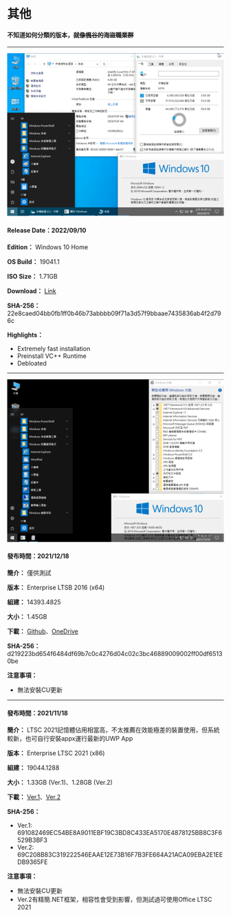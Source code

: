 # 其他

#### 不知道如何分類的版本，<strike>就像楓谷的海盜職業群</strike>

----

![1](/preview/19041.1_core_220910.png)

#### Release Date：2022/09/10

**Edition：** Windows 10 Home

**OS Build：** 19041.1

**ISO Size：** 1.71GB

**Download：** [Link](https://gmnfuedutw-my.sharepoint.com/:u:/g/personal/40543229_gm_nfu_edu_tw/EV1O-vqSz3RIkBAs8RA7zlcBL8LJD0p44ytdlV_4PH9-ng?e=JFoKmr)

**SHA-256：** 22e8caed04bb0fb1ff0b46b73abbbb09f71a3d57f9bbaae7435836ab4f2d796c

**Highlights：**
- Extremely fast installation
- Preinstall VC++ Runtime
- Debloated

----

![img](/preview/LTSB_14393.4825_211218.png)

#### 發布時間：2021/12/18

**簡介：** 僅供測試

**版本：** Enterprise LTSB 2016 (x64)

**組建：** 14393.4825

**大小：** 1.45GB

**下載：** [Github](https://github.com/WhatTheBlock/WindowsSimplify/releases/download/ltsb.211218/LTSB_14393.4825_211218.iso)、[OneDrive](https://gmnfuedutw-my.sharepoint.com/:u:/g/personal/40543229_gm_nfu_edu_tw/EW6EZ9rEExhHq-Omz0AaBMQBDwIKE_8nsRXJmoUL1qL-rg?e=cbBD8O)

**SHA-256：** d219223bd654f6484df69b7c0c4276d04c02c3bc46889009002ff00df65130be

**注意事項：**
- 無法安裝CU更新

----

#### 發布時間：2021/11/18

**簡介：** LTSC 2021記憶體佔用相當高，不太推薦在效能極差的裝置使用，但系統較新，也可自行安裝appx運行最新的UWP App

**版本：** Enterprise LTSC 2021 (x86)

**組建：** 19044.1288

**大小：** 1.33GB (Ver.1)、1.28GB (Ver.2)

**下載：** [Ver.1](https://github.com/WhatTheBlock/WindowsSimplify/releases/download/ltsc.x86.211118/LTSC_19044.1288_x86_211118.iso)、[Ver.2](https://github.com/WhatTheBlock/WindowsSimplify/releases/download/ltsc.x86.211118/LTSC_19044.1288_x86_211118v2.iso)

**SHA-256：**
- Ver.1: 691082469EC54BE8A9011EBF19C3BD8C433EA5170E4878125BB8C3F6529B3BF3
- Ver.2: 69C208B83C319222546EAAE12E73B16F7B3FE664A21ACA09EBA2E1EEDB9365FE

**注意事項：**
- 無法安裝CU更新
- Ver.2有精簡.NET框架，相容性會受到影響，但測試過可使用Office LTSC 2021
